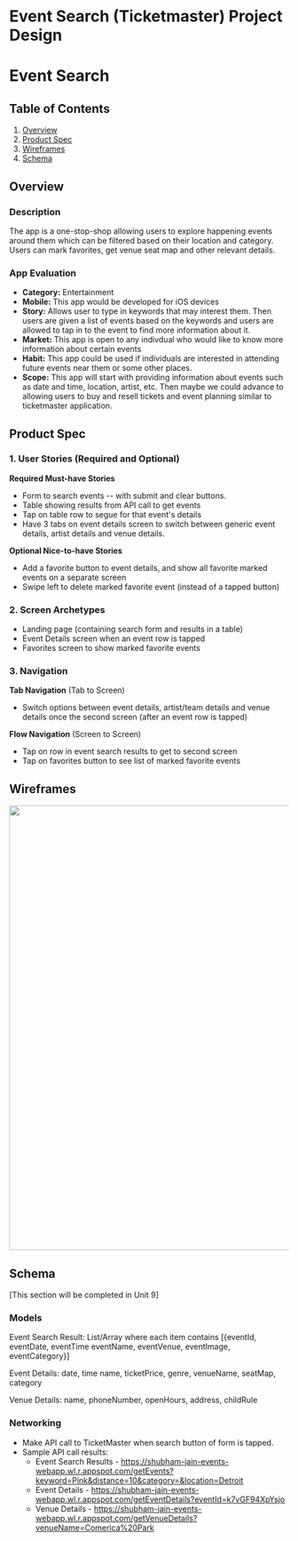 Event Search (Ticketmaster) Project Design
===

# Event Search

## Table of Contents
1. [Overview](#Overview)
1. [Product Spec](#Product-Spec)
1. [Wireframes](#Wireframes)
2. [Schema](#Schema)

## Overview
### Description
The app is a one-stop-shop allowing users to explore happening events around them which can be filtered based on their location and category. Users can mark favorites, get venue seat map and other relevant details.

### App Evaluation
- **Category:** Entertainment
- **Mobile:** This app would be developed for iOS devices
- **Story:** Allows user to type in keywords that may interest them. Then users are given a list of events based on the keywords and users are allowed to tap in to the event to find more information about it.
- **Market:** This app is open to any indivdual who would like to know more information about certain events
- **Habit:** This app could be used if individuals are interested in attending future events near them or some other places.
- **Scope:** This app will start with providing information about events such as date and time, location, artist, etc. Then maybe we could advance to allowing users to buy and resell tickets and event planning similar to ticketmaster application.

## Product Spec

### 1. User Stories (Required and Optional)


**Required Must-have Stories**

* Form to search events -- with submit and clear buttons.
* Table showing results from API call to get events
* Tap on table row to segue for that event's details
* Have 3 tabs on event details screen to switch between generic event details, artist details and venue details.

**Optional Nice-to-have Stories**

* Add a favorite button to event details, and show all favorite marked events on a separate screen
* Swipe left to delete marked favorite event (instead of a tapped button)

### 2. Screen Archetypes


   * Landing page (containing search form and results in a table)
   * Event Details screen when an event row is tapped
   * Favorites screen to show marked favorite events


### 3. Navigation

**Tab Navigation** (Tab to Screen)

* Switch options between event details, artist/team details and venue details once the second screen (after an event row is tapped)


**Flow Navigation** (Screen to Screen)

* Tap on row in event search results to get to second screen
* Tap on favorites button to see list of marked favorite events

## Wireframes
<img src="https://imgur.com/aX1AiXI.jpg" width=800><br>


## Schema 
[This section will be completed in Unit 9]


### Models
Event Search Result: List/Array where each item contains [{eventId, eventDate, eventTime eventName, eventVenue, eventImage, eventCategory}]

Event Details: date, time name, ticketPrice, genre, venueName, seatMap, category

Venue Details: name, phoneNumber, openHours, address, childRule


### Networking
- Make API call to TicketMaster when search button of form is tapped.
- Sample API call results:
    - Event Search Results - https://shubham-jain-events-webapp.wl.r.appspot.com/getEvents?keyword=Pink&distance=10&category=&location=Detroit
    - Event Details - https://shubham-jain-events-webapp.wl.r.appspot.com/getEventDetails?eventId=k7vGF94XpYsjo
    - Venue Details - https://shubham-jain-events-webapp.wl.r.appspot.com/getVenueDetails?venueName=Comerica%20Park
